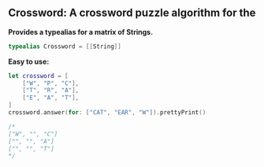## Crossword: A crossword puzzle algorithm for the 

**Provides a typealias for a matrix of Strings.**  

```Swift
typealias Crossword = [[String]]
```


**Easy to use:**

```Swift
let crossword = [
    ["W", "P", "C"],
    ["T", "R", "A"],
    ["E", "A", "T"],
]
crossword.answer(for: ["CAT", "EAR", "W"]).prettyPrint()

/*
["W", "", "C"]
["", "", "A"]
["", "", "T"]
*/

```
